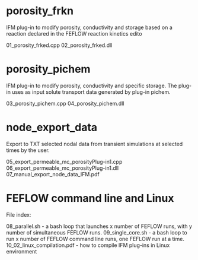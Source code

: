 # porosity_frkn

IFM plug-in to modify porosity, conductivity and storage based on a reaction declared in the FEFLOW reaction kinetics edito

01_porosity_frked.cpp
02_porosity_frked.dll

# porosity_pichem

IFM plug-in to modify porosity, conductivity and specific storage. The plug-in uses as input solute transport data generated by plug-in pichem.

03_porosity_pichem.cpp 
04_porosity_pichem.dll 

# node_export_data

Export to TXT selected nodal data from transient simulations at selected times by the user.

05_export_permeable_mc_porosityPlug-in1.cpp
06_export_permeable_mc_porosityPlug-in1.dll
07_manual_export_node_data_IFM.pdf

# FEFLOW command line and Linux

File index:

08_parallel.sh - a bash loop that launches x number of FEFLOW runs, with y number of simultaneous FEFLOW runs.
09_single_core.sh - a bash loop to run x number of FEFLOW command line runs, one FEFLOW run at a time.
10_02_linux_compilation.pdf - how to compile IFM plug-ins in Linux environment

